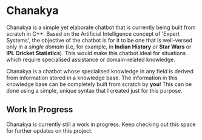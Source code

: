 # Chanakya
Chanakya is a simple yet elaborate chatbot that is currently being built from scratch in C++. Based on the Artificial Intelligence concept of 'Expert Systems', the objective of the chatbot is for it to be one that is well-versed only in a *single domain* (i.e, for example, in **Indian History** or **Star Wars** or **IPL Cricket Statistics**). This would make this chatbot ideal for situations which require specialised assistance or domain-related knowledge.

Chanakya is a chatbot whose specialised knowledge in any field is derived from information stored in a knowledge base. The information in this knowledge base can be completely built from scratch by **you**! This can be done using a simple, unique syntax that I created just for this purpose.

## Work In Progress
Chanakya is currently still a work in progress. Keep checking out this space for further updates on this project.
